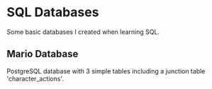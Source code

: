 # SQL Databases
Some basic databases I created when learning SQL.

## Mario Database

PostgreSQL database with 3 simple tables including a junction table 'character_actions'.
